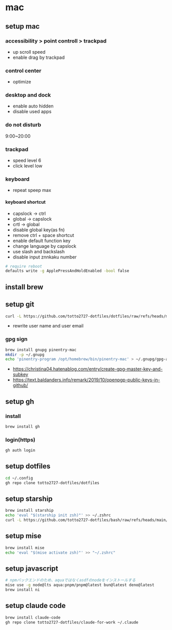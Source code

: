 # mac

## setup mac

### accessibility > point controll > trackpad

- up scroll speed
- enable drag by trackpad

### control center

- optimize

### desktop and dock

- enable auto hidden
- disable used apps

### do not disturb

9:00~20:00

### trackpad

- speed level 6
- click level low

### keyboard

- repeat speep max

#### keyboard shortcut

- capslock -> ctrl
- global -> capslock
- crtl -> global
- disable global key(as fn)
- remove ctrl + space shortcut
- enable default function key
- change language by capslock
- use slash and backslash
- disable input znnkaku number

```bash
# require reboot
defaults write -g ApplePressAndHoldEnabled -bool false
```

## install brew

## setup git

```bash
curl -L https://github.com/totto2727-dotfiles/dotfiles/raw/refs/heads/main/mac/.gitconfig
```

- rewrite user name and user email

### gpg sign

```bash
brew install gnupg pinentry-mac
mkdir -p ~/.gnupg
echo 'pinentry-program /opt/homebrew/bin/pinentry-mac' > ~/.gnupg/gpg-agent.conf
```

- <https://christina04.hatenablog.com/entry/create-gpg-master-key-and-subkey>
- <https://text.baldanders.info/remark/2019/10/openpgp-public-keys-in-github/>

## setup gh

### install

```bash
brew install gh
```

### login(https)

```bash
gh auth login
```

## setup dotfiles

```bash
cd ~/.config
gh repo clone totto2727-dotfiles/dotfiles
```

## setup starship

```bash
brew install starship
echo 'eval "$(starship init zsh)"' >> ~/.zshrc
curl -L https://github.com/totto2727-dotfiles/bash/raw/refs/heads/main/starship.toml > ~/.config/starship.toml
```

## setup mise

```bash
brew install mise
echo 'eval "$(mise activate zsh)"' >> "~/.zshrc"
```

## setup javascript

```bash
# npmバックエンドのため、aquaではなくasdfのnodeをインストールする
mise use -g node@lts aqua:pnpm/pnpm@latest bun@latest deno@latest
brew install ni
```

## setup claude code

```bash
brew install claude-code
gh repo clone totto2727-dotfiles/claude-for-work ~/.claude
```
